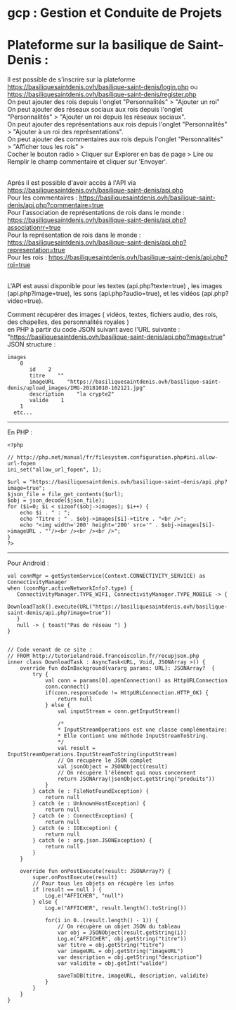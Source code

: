 # gcp : Gestion et Conduite de Projets

# Plateforme sur la basilique de Saint-Denis :

Il est possible de s'inscrire sur la plateforme https://basiliquesaintdenis.ovh/basilique-saint-denis/login.php ou https://basiliquesaintdenis.ovh/basilique-saint-denis/register.php<br />
On peut ajouter des rois depuis l'onglet "Personnalités" > "Ajouter un roi"<br />
On peut ajouter des réseaux sociaux aux rois depuis l'onglet "Personnalités" > "Ajouter un roi depuis les réseaux sociaux".<br />
On peut ajouter des représentations aux rois depuis l'onglet "Personnalités" > "Ajouter à un roi des représentations".<br />
On peut ajouter des commentaires aux rois depuis l'onglet "Personnalités" > "Afficher tous les rois" > <br />Cocher le bouton radio > Cliquer sur Explorer en bas de page > Lire ou Remplir le champ commentaire et cliquer sur 'Envoyer'.<br /><br />

Après il est possible d'avoir accès à l'API via https://basiliquesaintdenis.ovh/basilique-saint-denis/api.php<br />
Pour les commentaires : https://basiliquesaintdenis.ovh/basilique-saint-denis/api.php?commentaire=true<br />
Pour l'association de représentations de rois dans le monde : https://basiliquesaintdenis.ovh/basilique-saint-denis/api.php?associationrr=true<br />
Pour la représentation de rois dans le monde : https://basiliquesaintdenis.ovh/basilique-saint-denis/api.php?representation=true<br />
Pour les rois : https://basiliquesaintdenis.ovh/basilique-saint-denis/api.php?roi=true<br /><br />

L'API est aussi disponible pour les textes (api.php?texte=true) , les images (api.php?image=true), les sons (api.php?audio=true), et les vidéos (api.php?video=true).

Comment récupérer des images ( vidéos, textes, fichiers audio, des rois, des chapelles, des personnalités royales ) <br />en PHP à partir du code JSON suivant avec l'URL suivante : "https://basiliquesaintdenis.ovh/basilique-saint-denis/api.php?image=true"
<br />
JSON structure :

    images
        0
           id    2
           titre    ""
           imageURL    "https://basiliquesaintdenis.ovh/basilique-saint-denis/upload_images/IMG-20181010-162121.jpg"
           description    "la crypte2"
           valide    1
        1
      etc...

------------------
En PHP :
     
    <?php

    // http://php.net/manual/fr/filesystem.configuration.php#ini.allow-url-fopen
    ini_set("allow_url_fopen", 1);

    $url = "https://basiliquesaintdenis.ovh/basilique-saint-denis/api.php?image=true";
    $json_file = file_get_contents($url);
    $obj = json_decode($json_file);
    for ($i=0; $i < sizeof($obj->images); $i++) {
        echo $i . " : ";
        echo "Titre : " . $obj->images[$i]->titre . "<br />";
        echo "<img width='200' height='200' src='" . $obj->images[$i]->imageURL . "'/><br /><br /><br />";
    }
    ?>

---------------
Pour Android :

    val connMgr = getSystemService(Context.CONNECTIVITY_SERVICE) as ConnectivityManager
    when (connMgr.activeNetworkInfo?.type) {
       ConnectivityManager.TYPE_WIFI, ConnectivityManager.TYPE_MOBILE -> {                    
           DownloadTask().execute(URL("https://basiliquesaintdenis.ovh/basilique-saint-denis/api.php?image=true"))
       }
       null -> { toast("Pas de réseau ") }
    }
    
    
    // Code venant de ce site :
    // FROM http://tutorielandroid.francoiscolin.fr/recupjson.php
    inner class DownloadTask : AsyncTask<URL, Void, JSONArray >() {
        override fun doInBackground(vararg params: URL): JSONArray?  {
            try {
                val conn = params[0].openConnection() as HttpURLConnection
                conn.connect()
                if(conn.responseCode != HttpURLConnection.HTTP_OK) {
                    return null
                } else {
                    val inputStream = conn.getInputStream()

                    /*
                    * InputStreamOperations est une classe complémentaire:
                    * Elle contient une méthode InputStreamToString.
                    */
                    val result = InputStreamOperations.InputStreamToString(inputStream)
                    // On récupère le JSON complet
                    val jsonObject = JSONObject(result)
                    // On récupère l'élément qui nous concernent
                    return JSONArray(jsonObject.getString("produits"))
                }
            } catch (e : FileNotFoundException) {
                return null
            } catch (e : UnknownHostException) {
                return null
            } catch (e : ConnectException) {
                return null
            } catch (e : IOException) {
                return null
            } catch (e : org.json.JSONException) {
                return null
            }
        }

        override fun onPostExecute(result: JSONArray?) {
            super.onPostExecute(result)
            // Pour tous les objets on récupère les infos
            if (result == null ) {
                Log.e("AFFICHER", "null")
            } else {
                Log.e("AFFICHER", result.length().toString())

                for(i in 0..(result.length() - 1)) {
                    // On récupère un objet JSON du tableau
                    var obj = JSONObject(result.getString(i))
                    Log.e("AFFICHER", obj.getString("titre"))
                    var titre = obj.getString("titre")
                    var imageURL = obj.getString("imageURL")
                    var description = obj.getString("description")
                    var validite = obj.getInt("valide")                    

                    saveToDB(titre, imageURL, description, validite)
                }
            }
        }
    }
